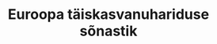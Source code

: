 ---
title: Euroopa täiskasvanuhariduse sõnastik
title_en: European Adult Learning Glossary
notes: Täiskasvanuharidusega seotud terminid
notes_en: Terms related to adult learning
category:
  - Haridus, kultuur ja sport
category_en:
  - Education, Culture and Sport
resources:
  - name: Euroopa taiskasvanuhariduse sõnastik
    url: 'https://www.eurotermbank.com/collections/602'
    format: TMX
    interactive: 'False'
license: OTHER
update_freq: 'http://purl.org/linked-data/sdmx/2009/code#freq-A'
organization: 'Tööhõive, sotsiaalküsimuste ja sotsiaalse kaasatuse peadirektoraat'
maintainer_name: ''
maintainer_email: ''
maintainer_phone: ''
date_issued: '21/03/2020'
date_modified: 2021/01/02
---